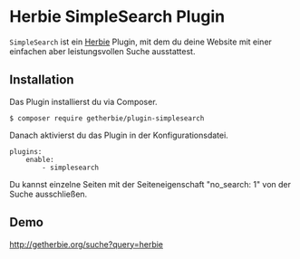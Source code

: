 # Herbie SimpleSearch Plugin

`SimpleSearch` ist ein [Herbie](http://github.com/getherbie/herbie) Plugin, mit dem du deine Website mit einer einfachen
aber leistungsvollen Suche ausstattest.

## Installation

Das Plugin installierst du via Composer.

	$ composer require getherbie/plugin-simplesearch

Danach aktivierst du das Plugin in der Konfigurationsdatei.

    plugins:
        enable:
            - simplesearch

Du kannst einzelne Seiten mit der Seiteneigenschaft "no_search: 1" von der Suche ausschließen.

## Demo

<http://getherbie.org/suche?query=herbie>
